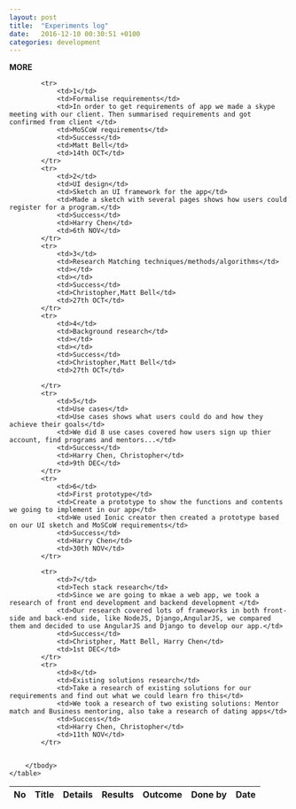 ```yaml
---
layout: post
title:  "Experiments log"
date:   2016-12-10 00:30:51 +0100
categories: development
---
```




__MORE__

<div class="table-responsive">
	<table class="table table-bordered">
		<thead>
	      	<tr>
	        	<th>No</th>
	        	<th>Title</th>
	        	<th>Details</th>
	        	<th>Results</th>
	        	<th>Outcome</th>
	        	<th>Done by</th>
	        	<th>Date</th>
	      	</tr>
    	</thead>
    	<tbody>
    		
    		
		    <tr>
		       	<td>1</td>
		        <td>Formalise requirements</td>
		        <td>In order to get requirements of app we made a skype meeting with our client. Then summarised requirements and got confirmed from client </td>
		        <td>MoSCoW requirements</td>
		        <td>Success</td>
		        <td>Matt Bell</td>
		        <td>14th OCT</td>
		    </tr>
		    <tr>
		       	<td>2</td>
		       	<td>UI design</td>
		       	<td>Sketch an UI framework for the app</td>
		       	<td>Made a sketch with several pages shows how users could register for a program.</td>
		       	<td>Success</td>
		       	<td>Harry Chen</td>
		       	<td>6th NOV</td>
		    </tr>
		    <tr>
		        <td>3</td>
		        <td>Research Matching techniques/methods/algorithms</td>
		        <td></td>
		        <td></td>
		        <td>Success</td>
		        <td>Christopher,Matt Bell</td>
		        <td>27th OCT</td>
		    </tr>
		    <tr>
		        <td>4</td>
		        <td>Background research</td>
		        <td></td>
		        <td></td>
		        <td>Success</td>
		        <td>Christopher,Matt Bell</td>
		        <td>27th OCT</td>

		    </tr>
		    <tr>
		        <td>5</td>
		        <td>Use cases</td>
		        <td>Use cases shows what users could do and how they achieve their goals</td>
		        <td>We did 8 use cases covered how users sign up thier account, find programs and mentors...</td>
		        <td>Success</td>
		        <td>Harry Chen, Christopher</td>
		        <td>9th DEC</td>
		    </tr>
		    <tr>
		        <td>6</td>
		        <td>First prototype</td>
		        <td>Create a prototype to show the functions and contents we going to implement in our app</td>
		        <td>We used Ionic creator then created a prototype based on our UI sketch and MoSCoW requirements</td>
		        <td>Success</td>
		        <td>Harry Chen</td>
		        <td>30th NOV</td>
		    </tr>
		    
		    <tr>
		       	<td>7</td>
		       	<td>Tech stack research</td>
		       	<td>Since we are going to mkae a web app, we took a research of front end development and backend development </td>
		       	<td>Our research covered lots of frameworks in both front-side and back-end side, like NodeJS, Django,AngularJS, we compared them and decided to use AngularJS and Django to develop our app.</td>
		       	<td>Success</td>
		       	<td>Christpher, Matt Bell, Harry Chen</td>
		       	<td>1st DEC</td>
		    </tr>
		    <tr>
		       	<td>8</td>
		       	<td>Existing solutions research</td>
		       	<td>Take a research of existing solutions for our requirements and find out what we could learn fro this</td>
		       	<td>We took a research of two existing solutions: Mentor match and Business mentoring, also take a research of dating apps</td>
		       	<td>Success</td>
		       	<td>Harry Chen, Christopher</td>
		       	<td>11th NOV</td>
		    </tr>
		    
		    
		</tbody>
	</table>
</div>

